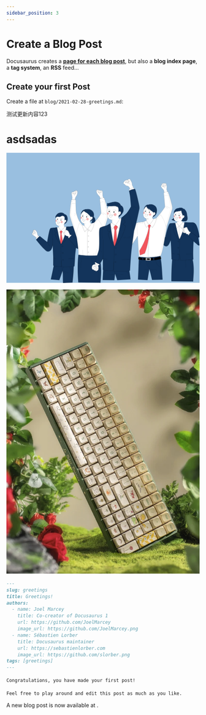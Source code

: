 ```yaml
---
sidebar_position: 3
---
```

# Create a Blog Post

Docusaurus creates a **[page for each blog post](https://www.baidu.com)**, but also a **blog index page**, a **tag system**, an **RSS** feed...

## Create your first Post

Create a file at `blog/2021-02-28-greetings.md`:

测试更新内容123

# asdsadas


![](assets/20241105_181704_team-2.png)

![](assets/20241105_175444__.webp)

```md
---
slug: greetings
title: Greetings!
authors:
  - name: Joel Marcey
    title: Co-creator of Docusaurus 1
    url: https://github.com/JoelMarcey
    image_url: https://github.com/JoelMarcey.png
  - name: Sébastien Lorber
    title: Docusaurus maintainer
    url: https://sebastienlorber.com
    image_url: https://github.com/slorber.png
tags: [greetings]
---

Congratulations, you have made your first post!

Feel free to play around and edit this post as much as you like.
```

A new blog post is now available at .
